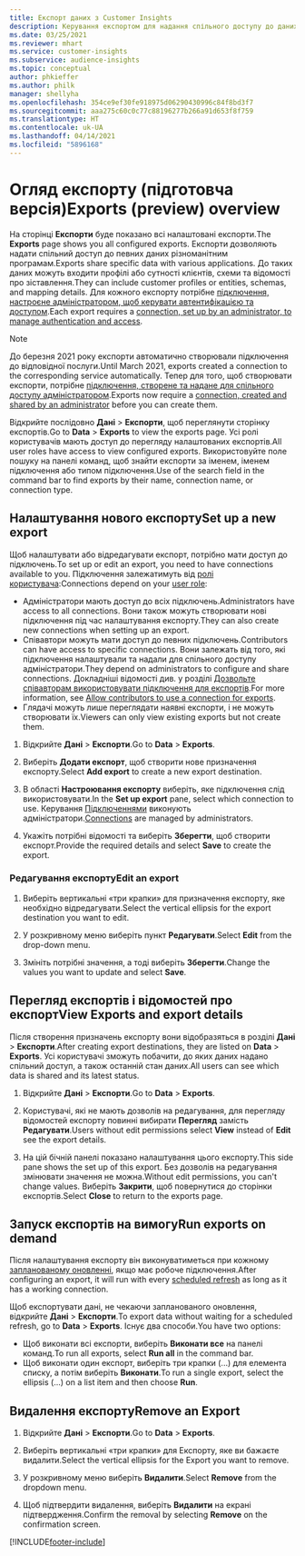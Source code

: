```yaml
---
title: Експорт даних з Customer Insights
description: Керування експортом для надання спільного доступу до даних.
ms.date: 03/25/2021
ms.reviewer: mhart
ms.service: customer-insights
ms.subservice: audience-insights
ms.topic: conceptual
author: phkieffer
ms.author: philk
manager: shellyha
ms.openlocfilehash: 354ce9ef30fe918975d06290430996c84f8bd3f7
ms.sourcegitcommit: aaa275c60c0c77c88196277b266a91d653f8f759
ms.translationtype: HT
ms.contentlocale: uk-UA
ms.lasthandoff: 04/14/2021
ms.locfileid: "5896168"
---
```

# <a name="exports-preview-overview"></a><span data-ttu-id="ed551-103">Огляд експорту (підготовча версія)</span><span class="sxs-lookup"><span data-stu-id="ed551-103">Exports (preview) overview</span></span>

<span data-ttu-id="ed551-104">На сторінці **Експорти** буде показано всі налаштовані експорти.</span><span class="sxs-lookup"><span data-stu-id="ed551-104">The **Exports** page shows you all configured exports.</span></span> <span data-ttu-id="ed551-105">Експорти дозволяють надати спільний доступ до певних даних різноманітним програмам.</span><span class="sxs-lookup"><span data-stu-id="ed551-105">Exports share specific data with various applications.</span></span> <span data-ttu-id="ed551-106">До таких даних можуть входити профілі або сутності клієнтів, схеми та відомості про зіставлення.</span><span class="sxs-lookup"><span data-stu-id="ed551-106">They can include customer profiles or entities, schemas, and mapping details.</span></span> <span data-ttu-id="ed551-107">Для кожного експорту потрібне [підключення, настроєне адміністратором, щоб керувати автентифікацією та доступом](connections.md).</span><span class="sxs-lookup"><span data-stu-id="ed551-107">Each export requires a [connection, set up by an administrator, to manage authentication and access](connections.md).</span></span>

> [!NOTE]
> <span data-ttu-id="ed551-108">До березня 2021 року експорти автоматично створювали підключення до відповідної послуги.</span><span class="sxs-lookup"><span data-stu-id="ed551-108">Until March 2021, exports created a connection to the corresponding service automatically.</span></span> <span data-ttu-id="ed551-109">Тепер для того, щоб створювати експорти, потрібне [підключення, створене та надане для спільного доступу адміністратором](connections.md).</span><span class="sxs-lookup"><span data-stu-id="ed551-109">Exports now require a [connection, created and shared by an administrator](connections.md) before you can create them.</span></span>

<span data-ttu-id="ed551-110">Відкрийте послідовно **Дані** > **Експорти**, щоб переглянути сторінку експортів.</span><span class="sxs-lookup"><span data-stu-id="ed551-110">Go to **Data** > **Exports** to view the exports page.</span></span> <span data-ttu-id="ed551-111">Усі ролі користувачів мають доступ до перегляду налаштованих експортів.</span><span class="sxs-lookup"><span data-stu-id="ed551-111">All user roles have access to view configured exports.</span></span> <span data-ttu-id="ed551-112">Використовуйте поле пошуку на панелі команд, щоб знайти експорти за іменем, іменем підключення або типом підключення.</span><span class="sxs-lookup"><span data-stu-id="ed551-112">Use of the search field in the command bar to find exports by their name, connection name, or connection type.</span></span>

## <a name="set-up-a-new-export"></a><span data-ttu-id="ed551-113">Налаштування нового експорту</span><span class="sxs-lookup"><span data-stu-id="ed551-113">Set up a new export</span></span>

<span data-ttu-id="ed551-114">Щоб налаштувати або відредагувати експорт, потрібно мати доступ до підключень.</span><span class="sxs-lookup"><span data-stu-id="ed551-114">To set up or edit an export, you need to have connections available to you.</span></span> <span data-ttu-id="ed551-115">Підключення залежатимуть від [ролі користувача](permissions.md):</span><span class="sxs-lookup"><span data-stu-id="ed551-115">Connections depend on your [user role](permissions.md):</span></span>
- <span data-ttu-id="ed551-116">Адміністратори мають доступ до всіх підключень.</span><span class="sxs-lookup"><span data-stu-id="ed551-116">Administrators have access to all connections.</span></span> <span data-ttu-id="ed551-117">Вони також можуть створювати нові підключення під час налаштування експорту.</span><span class="sxs-lookup"><span data-stu-id="ed551-117">They can also create new connections when setting up an export.</span></span>
- <span data-ttu-id="ed551-118">Співавтори можуть мати доступ до певних підключень.</span><span class="sxs-lookup"><span data-stu-id="ed551-118">Contributors can have access to specific connections.</span></span> <span data-ttu-id="ed551-119">Вони залежать від того, які підключення налаштували та надали для спільного доступу адміністратори.</span><span class="sxs-lookup"><span data-stu-id="ed551-119">They depend on administrators to configure and share connections.</span></span> <span data-ttu-id="ed551-120">Докладніші відомості див. у розділі [Дозвольте співавторам використовувати підключення для експортів](connections.md#allow-contributors-to-use-a-connection-for-exports).</span><span class="sxs-lookup"><span data-stu-id="ed551-120">For more information, see [Allow contributors to use a connection for exports](connections.md#allow-contributors-to-use-a-connection-for-exports).</span></span>
- <span data-ttu-id="ed551-121">Глядачі можуть лише переглядати наявні експорти, і не можуть створювати їх.</span><span class="sxs-lookup"><span data-stu-id="ed551-121">Viewers can only view existing exports but not create them.</span></span>

1. <span data-ttu-id="ed551-122">Відкрийте **Дані** > **Експорти**.</span><span class="sxs-lookup"><span data-stu-id="ed551-122">Go to **Data** > **Exports**.</span></span>

1. <span data-ttu-id="ed551-123">Виберіть **Додати експорт**, щоб створити нове призначення експорту.</span><span class="sxs-lookup"><span data-stu-id="ed551-123">Select **Add export** to create a new export destination.</span></span>

1. <span data-ttu-id="ed551-124">В області **Настроювання експорту** виберіть, яке підключення слід використовувати.</span><span class="sxs-lookup"><span data-stu-id="ed551-124">In the **Set up export** pane, select which connection to use.</span></span> <span data-ttu-id="ed551-125">Керування [Підключеннями](connections.md) виконують адміністратори.</span><span class="sxs-lookup"><span data-stu-id="ed551-125">[Connections](connections.md) are managed by administrators.</span></span> 

1. <span data-ttu-id="ed551-126">Укажіть потрібні відомості та виберіть **Зберегти**, щоб створити експорт.</span><span class="sxs-lookup"><span data-stu-id="ed551-126">Provide the required details and select **Save** to create the export.</span></span>

### <a name="edit-an-export"></a><span data-ttu-id="ed551-127">Редагування експорту</span><span class="sxs-lookup"><span data-stu-id="ed551-127">Edit an export</span></span>

1. <span data-ttu-id="ed551-128">Виберіть вертикальні «три крапки» для призначення експорту, яке необхідно відредагувати.</span><span class="sxs-lookup"><span data-stu-id="ed551-128">Select the vertical ellipsis for the export destination you want to edit.</span></span>

1. <span data-ttu-id="ed551-129">У розкривному меню виберіть пункт **Редагувати**.</span><span class="sxs-lookup"><span data-stu-id="ed551-129">Select **Edit** from the drop-down menu.</span></span>

1. <span data-ttu-id="ed551-130">Змініть потрібні значення, а тоді виберіть **Зберегти**.</span><span class="sxs-lookup"><span data-stu-id="ed551-130">Change the values you want to update and select **Save**.</span></span>

## <a name="view-exports-and-export-details"></a><span data-ttu-id="ed551-131">Перегляд експортів і відомостей про експорт</span><span class="sxs-lookup"><span data-stu-id="ed551-131">View Exports and export details</span></span>

<span data-ttu-id="ed551-132">Після створення призначень експорту вони відобразяться в розділі **Дані** > **Експорти**.</span><span class="sxs-lookup"><span data-stu-id="ed551-132">After creating export destinations, they are listed on **Data** > **Exports**.</span></span> <span data-ttu-id="ed551-133">Усі користувачі зможуть побачити, до яких даних надано спільний доступ, а також останній стан даних.</span><span class="sxs-lookup"><span data-stu-id="ed551-133">All users can see which data is shared and its latest status.</span></span>

1. <span data-ttu-id="ed551-134">Відкрийте **Дані** > **Експорти**.</span><span class="sxs-lookup"><span data-stu-id="ed551-134">Go to **Data** > **Exports**.</span></span>

1. <span data-ttu-id="ed551-135">Користувачі, які не мають дозволів на редагування, для перегляду відомостей експорту повинні вибирати **Перегляд** замість **Редагувати**.</span><span class="sxs-lookup"><span data-stu-id="ed551-135">Users without edit permissions select **View** instead of **Edit** see the export details.</span></span>

1. <span data-ttu-id="ed551-136">На цій бічній панелі показано налаштування цього експорту.</span><span class="sxs-lookup"><span data-stu-id="ed551-136">This side pane shows the set up of this export.</span></span> <span data-ttu-id="ed551-137">Без дозволів на редагування змінювати значення не можна.</span><span class="sxs-lookup"><span data-stu-id="ed551-137">Without edit permissions, you can't change values.</span></span> <span data-ttu-id="ed551-138">Виберіть **Закрити**, щоб повернутися до сторінки експортів.</span><span class="sxs-lookup"><span data-stu-id="ed551-138">Select **Close** to return to the exports page.</span></span>

## <a name="run-exports-on-demand"></a><span data-ttu-id="ed551-139">Запуск експортів на вимогу</span><span class="sxs-lookup"><span data-stu-id="ed551-139">Run exports on demand</span></span>

<span data-ttu-id="ed551-140">Після налаштування експорту він виконуватиметься при кожному [запланованому оновленні](system.md#schedule-tab), якщо має робоче підключення.</span><span class="sxs-lookup"><span data-stu-id="ed551-140">After configuring an export, it will run with every [scheduled refresh](system.md#schedule-tab) as long as it has a working connection.</span></span>

<span data-ttu-id="ed551-141">Щоб експортувати дані, не чекаючи запланованого оновлення, відкрийте **Дані** > **Експорти**.</span><span class="sxs-lookup"><span data-stu-id="ed551-141">To export data without waiting for a scheduled refresh, go to **Data** > **Exports**.</span></span> <span data-ttu-id="ed551-142">Існує два способи.</span><span class="sxs-lookup"><span data-stu-id="ed551-142">You have two options:</span></span>

- <span data-ttu-id="ed551-143">Щоб виконати всі експорти, виберіть **Виконати все** на панелі команд.</span><span class="sxs-lookup"><span data-stu-id="ed551-143">To run all exports, select **Run all** in the command bar.</span></span> 
- <span data-ttu-id="ed551-144">Щоб виконати один експорт, виберіть три крапки (...) для елемента списку, а потім виберіть **Виконати**.</span><span class="sxs-lookup"><span data-stu-id="ed551-144">To run a single export, select the ellipsis (...) on a list item and then choose **Run**.</span></span>

## <a name="remove-an-export"></a><span data-ttu-id="ed551-145">Видалення експорту</span><span class="sxs-lookup"><span data-stu-id="ed551-145">Remove an Export</span></span>

1. <span data-ttu-id="ed551-146">Відкрийте **Дані** > **Експорти**.</span><span class="sxs-lookup"><span data-stu-id="ed551-146">Go to **Data** > **Exports**.</span></span>

1. <span data-ttu-id="ed551-147">Виберіть вертикальні «три крапки» для Експорту, яке ви бажаєте видалити.</span><span class="sxs-lookup"><span data-stu-id="ed551-147">Select the vertical ellipsis for the Export you want to remove.</span></span>

1. <span data-ttu-id="ed551-148">У розкривному меню виберіть **Видалити**.</span><span class="sxs-lookup"><span data-stu-id="ed551-148">Select **Remove** from the dropdown menu.</span></span>

1. <span data-ttu-id="ed551-149">Щоб підтвердити видалення, виберіть **Видалити** на екрані підтвердження.</span><span class="sxs-lookup"><span data-stu-id="ed551-149">Confirm the removal by selecting **Remove** on the confirmation screen.</span></span>


[!INCLUDE[footer-include](../includes/footer-banner.md)]
